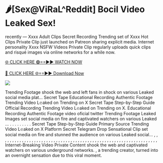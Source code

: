 # 🌶️[Sex@ViRaL^Reddit] Bocil Video Leaked Sex!

recently — Xxxx Adult Clips Secret Recording Trending set of Xxxx Hot Clips Private Clip just launched on Patreon sharing explicit media. Internet personality Xxxx NSFW Videos Private Clip regularly uploads quick clips and risqué images via online networks for a while now.

[🌐 CLICK HERE 🟢==►► WATCH NOW](https://tinyurl.com/topvvv?st=viral&si=gh)

[🔴 CLICK HERE 🌐==►► Download Now](https://tinyurl.com/topvvv?st=viral&si=gh)

[![](https://t4.ftcdn.net/jpg/00/89/87/57/360_F_89875724_hMf6q0pOUbIm38tYOeJTOKDftmRMQnny.jpg)](https://tinyurl.com/topvvv?st=viral&si=gh)

Trending Footage shook the web and left fans in shock on various Leaked social media plat… Secret Tape Educational Recording Authentic Footage Trending Video L𝚎aked on Trending on X Secret Tape Step-by-Step Guide Official Recording Trending Video L𝚎aked on Trending on X. Educational Recording Authentic Footage video oficial twitter Trending Footage Leaked Images set social media on fire and captivated watchers on various Leaked … . . . . . . . . . Secret Tape Step-by-Step Guide Primary Source Trending Video L𝚎aked on X Platform Secret Telegram Drop Sensational Clip set social media on fire and stunned the audience on various Leaked social… , , , , , , , , , , , , , , , , , , , , , , , , , , , , , , , , , , , , , , , , , , , , , , , , , , , , , , , , , , , , , , , , , Internet-Breaking Video Private Content shook the web and captivated watchers on various underground networks. , a trending creator, turned into an overnight sensation due to this viral moment.

